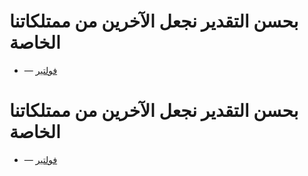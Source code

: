 

# بحسن التقدير نجعل الآخرين من ممتلكاتنا الخاصة

- — <a href="/wiki/%D9%81%D9%88%D9%84%D8%AA%D9%8A%D8%B1"
                        title="فولتير">فولتير</a>




# بحسن التقدير نجعل الآخرين من ممتلكاتنا الخاصة

- — <a href="/wiki/%D9%81%D9%88%D9%84%D8%AA%D9%8A%D8%B1"
                        title="فولتير">فولتير</a>


